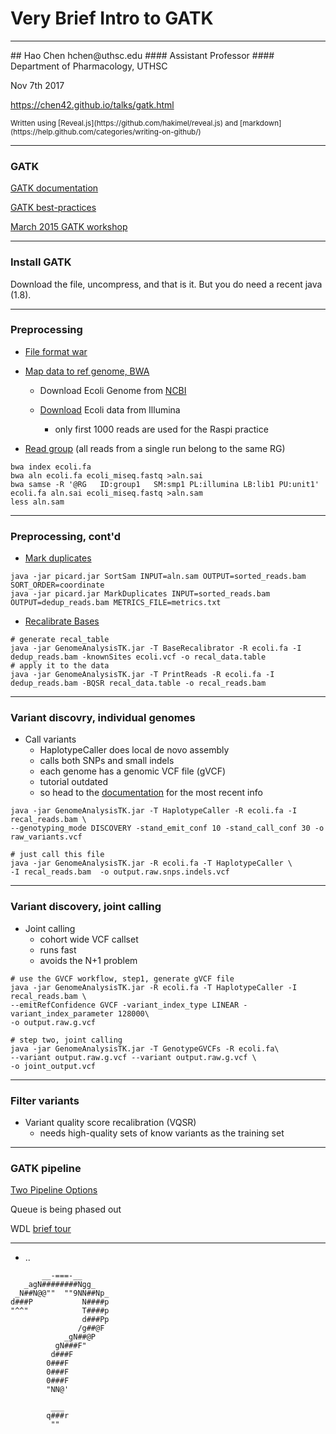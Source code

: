 # Very Brief Intro to GATK
<hr style="color:royalblue">
## Hao Chen
hchen@uthsc.edu 
#### Assistant Professor
#### Department of Pharmacology, UTHSC

Nov 7th 2017

https://chen42.github.io/talks/gatk.html

<small>
Written using [Reveal.js](https://github.com/hakimel/reveal.js) and [markdown](https://help.github.com/categories/writing-on-github/)
</small>

---

### GATK

[GATK documentation](https://software.broadinstitute.org/gatk/documentation/)

[GATK best-practices](https://software.broadinstitute.org/gatk/best-practices/bp_3step.php?case=GermShortWGS&p=1)

[March 2015 GATK workshop](https://www.broadinstitute.org/partnerships/education/broade/best-practices-variant-calling-gatk-1)


---

### Install GATK

Download the file, uncompress, and that is it. But you do need a recent java (1.8). 

---

### Preprocessing

* [File format war](https://blastedbio.blogspot.co.uk/2011/10/fastq-must-die-long-live-sambam.html)

* [Map data to ref genome, BWA](http://bio-bwa.sourceforge.net/bwa.shtml)

	* Download Ecoli Genome from [NCBI](https://www.ncbi.nlm.nih.gov/nuccore/NC_000913.3?report=fasta)

	* [Download](ftp://webdata:webdata@ussd-ftp.illumina.com/Data/SequencingRuns/MG1655/MiSeq_Ecoli_MG1655_110721_PF_R1.fastq.gz) Ecoli data from Illumina 
		* only first 1000 reads are used for the Raspi practice  

* [Read group](https://software.broadinstitute.org/gatk/documentation/article?id=6472) (all reads from a single run belong to the same RG)

```
bwa index ecoli.fa
bwa aln ecoli.fa ecoli_miseq.fastq >aln.sai
bwa samse -R '@RG	ID:group1	SM:smp1	PL:illumina	LB:lib1	PU:unit1' ecoli.fa aln.sai ecoli_miseq.fastq >aln.sam
less aln.sam
```


---
### Preprocessing, cont'd

* [Mark duplicates](https://gatkforums.broadinstitute.org/gatk/discussion/2799/howto-map-and-mark-duplicates)

```
java -jar picard.jar SortSam INPUT=aln.sam OUTPUT=sorted_reads.bam SORT_ORDER=coordinate
java -jar picard.jar MarkDuplicates INPUT=sorted_reads.bam OUTPUT=dedup_reads.bam METRICS_FILE=metrics.txt

```

* [Recalibrate Bases](https://software.broadinstitute.org/gatk/documentation/article?id=2801)

```
# generate recal_table
java -jar GenomeAnalysisTK.jar -T BaseRecalibrator -R ecoli.fa -I dedup_reads.bam -knownSites ecoli.vcf -o recal_data.table
# apply it to the data
java -jar GenomeAnalysisTK.jar -T PrintReads -R ecoli.fa -I dedup_reads.bam -BQSR recal_data.table -o recal_reads.bam

```

---
### Variant discovry, individual genomes

* Call variants
	* HaplotypeCaller does local de novo assembly 
	* calls both SNPs and small indels
	* each genome has a genomic VCF file (gVCF)
	* tutorial outdated
	* so head to the [documentation](https://software.broadinstitute.org/gatk/documentation/tooldocs/current/org_broadinstitute_gatk_tools_walkers_haplotypecaller_HaplotypeCaller.php) for the most recent info

```
java -jar GenomeAnalysisTK.jar -T HaplotypeCaller -R ecoli.fa -I recal_reads.bam \
--genotyping_mode DISCOVERY -stand_emit_conf 10 -stand_call_conf 30 -o raw_variants.vcf

```


```
# just call this file
java -jar GenomeAnalysisTK.jar -R ecoli.fa -T HaplotypeCaller \
-I recal_reads.bam  -o output.raw.snps.indels.vcf
```
---

### Variant discovery, joint calling
* Joint calling
	* cohort wide VCF callset
	* runs fast
	* avoids the N+1 problem

```
# use the GVCF workflow, step1, generate gVCF file
java -jar GenomeAnalysisTK.jar -R ecoli.fa -T HaplotypeCaller -I recal_reads.bam \
--emitRefConfidence GVCF -variant_index_type LINEAR -variant_index_parameter 128000\ 
-o output.raw.g.vcf

# step two, joint calling
java -jar GenomeAnalysisTK.jar -T GenotypeGVCFs -R ecoli.fa\ 
--variant output.raw.g.vcf --variant output.raw.g.vcf \
-o joint_output.vcf 
```

---
### Filter variants

* Variant quality score recalibration (VQSR)
	* needs high-quality sets of know variants as the training set

---
### GATK  pipeline

[Two Pipeline Options](https://software.broadinstitute.org/gatk/documentation/pipelines.php)

Queue is being phased out

WDL [brief tour](https://software.broadinstitute.org/wdl/documentation/topic?name=wdl-scripts)

---
* .. 
```
       __-===-__
   _agN########Ngg_
 _N##N@@""  ""9NN##Np_
d###P           N####p
"^^"            T####p
                d###Pp
               /g##@F
            _gN##@P
          gN###F"
         d###F
        0###F
        0###F
        0###F
        "NN@'

         ___
        q###r
         ""
```
